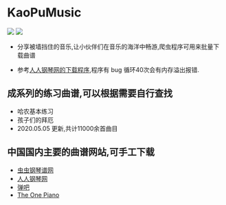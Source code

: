 # KaoPuMusic  
![](https://github.com/whyyygh/KaoPuMusic/blob/master/image/01.jpg) ![](https://github.com/whyyygh/KaoPuMusic/blob/master/image/02.jpg)

* 分享被墙挡住的音乐,让小伙伴们在音乐的海洋中畅游,爬虫程序可用来批量下载曲谱

* 参考[人人钢琴网的下载程序](https://github.com/VShawn/ScoreCrawler),程序有 bug 循环40次会有内存溢出报错.

## 成系列的练习曲谱,可以根据需要自行查找
* 哈农基本练习
* 孩子们的拜厄
* 2020.05.05 更新,共计11000余首曲目

## 中国国内主要的曲谱网站,可手工下载
* [虫虫钢琴谱网](http://www.gangqinpu.com/) 
* [人人钢琴网](https://www.everyonepiano.cn/home)
* [弹吧](http://www.tan8.com/)
* [The One Piano](http://edu.1tai.com/)


